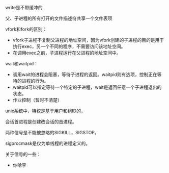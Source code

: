 write是不带缓冲的  

父、子进程的所有打开的文件描述符共享一个文件表项  

vfork和fork的区别：  

- vfork子进程不复制父进程的地址空间，因为vfork创建的子进程的目的是用于执行exec，另一个不同的程序，不需要访问该地址空间。
- 在调用exec之前，子进程运行在父进程的地址空间中。  


wait和waitpid：

- 调用wait的进程会阻塞，等待子进程的返回。waitpid则有选项，控制正在等待的进程的行为。
- waitpid可以指定等待一个特定的子进程，wait是返回任意一个子进程退出的状态。
- 作业控制（暂时不清楚）

unix系统中，特权是基于用户和组ID的，

会话首进程是创建改会话的首进程。

两种信号是不能被忽略的SIGKILL，SIGSTOP。

sigprocmask是仅为单线程的进程定义的。

关于信号的一些： 

 - 你哈李
